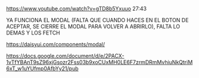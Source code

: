 https://www.youtube.com/watch?v=gTD8b5Yxuuo
27:43

YA FUNCIONA EL MODAL (FALTA QUE CUANDO HACES EN EL BOTON DE ACEPTAR, SE CIERRE EL MODAL PARA VOLVER A ABRIRLO), 
FALTA LO DEMAS Y LOS FETCH

https://daisyui.com/components/modal/

https://docs.google.com/document/d/e/2PACX-1vTfYBAnT9sZ96xjGsozr2Fss03b9xoCUxMH0LE6F7zrmDRmMvhiuNkQtriM6xT_w1uYUfmp0AfbYy21/pub

